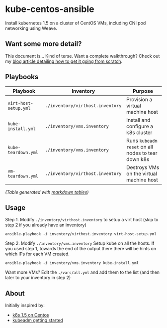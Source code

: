 # kube-centos-ansible

Install kubernetes 1.5 on a cluster of CentOS VMs, including CNI pod networking using Weave.

## Want some more detail?

This document is... Kind of terse. Want a complete walkthrough? Check out my [blog article detailing how to get it going from scratch](http://dougbtv.com/nfvpe/2017/02/16/kubernetes-1.5-centos/).

## Playbooks

| Playbook              | Inventory                        | Purpose                                            |
|-----------------------|----------------------------------|----------------------------------------------------|
| `virt-host-setup.yml` | `./inventory/virthost.inventory` | Provision a virtual machine host                   |
| `kube-install.yml`    | `./inventory/vms.inventory`      | Install and configure a k8s cluster                |
| `kube-teardown.yml`   | `./inventory/vms.inventory`      | Runs `kubeadm reset` on all nodes to tear down k8s |
| `vm-teardown.yml`     | `./inventory/virthost.inventory` | Destroys VMs on the virtual machine host           |


*(Table generated with [markdown tables](http://www.tablesgenerator.com/markdown_tables))*

## Usage

Step 1. Modify `./inventory/virthost.inventory` to setup a virt host (skip to step 2 if you already have an inventory)

```
ansible-playbook -i inventory/virthost.inventory virt-host-setup.yml 
```

Step 2. Modify `./inventory/vms.inventory` Setup kube on all the hosts. If you used step 1, towards the end of the output there there will be hints on which IPs for each VM created.

```
ansible-playbook -i inventory/vms.inventory kube-install.yml
```

Want more VMs? Edit the `./vars/all.yml` and add them to the list (and then later to your inventory in step 2)

## About

Initially inspired by:

* [k8s 1.5 on Centos](http://linoxide.com/containers/setup-kubernetes-kubeadm-centos/)
* [kubeadm getting started](https://kubernetes.io/docs/getting-started-guides/kubeadm/)



